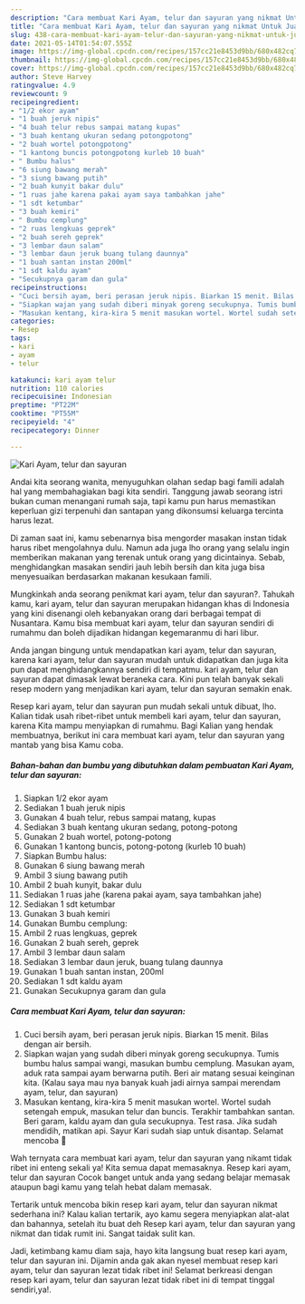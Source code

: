```yaml
---
description: "Cara membuat Kari Ayam, telur dan sayuran yang nikmat Untuk Jualan"
title: "Cara membuat Kari Ayam, telur dan sayuran yang nikmat Untuk Jualan"
slug: 438-cara-membuat-kari-ayam-telur-dan-sayuran-yang-nikmat-untuk-jualan
date: 2021-05-14T01:54:07.555Z
image: https://img-global.cpcdn.com/recipes/157cc21e8453d9bb/680x482cq70/kari-ayam-telur-dan-sayuran-foto-resep-utama.jpg
thumbnail: https://img-global.cpcdn.com/recipes/157cc21e8453d9bb/680x482cq70/kari-ayam-telur-dan-sayuran-foto-resep-utama.jpg
cover: https://img-global.cpcdn.com/recipes/157cc21e8453d9bb/680x482cq70/kari-ayam-telur-dan-sayuran-foto-resep-utama.jpg
author: Steve Harvey
ratingvalue: 4.9
reviewcount: 9
recipeingredient:
- "1/2 ekor ayam"
- "1 buah jeruk nipis"
- "4 buah telur rebus sampai matang kupas"
- "3 buah kentang ukuran sedang potongpotong"
- "2 buah wortel potongpotong"
- "1 kantong buncis potongpotong kurleb 10 buah"
- " Bumbu halus"
- "6 siung bawang merah"
- "3 siung bawang putih"
- "2 buah kunyit bakar dulu"
- "1 ruas jahe karena pakai ayam saya tambahkan jahe"
- "1 sdt ketumbar"
- "3 buah kemiri"
- " Bumbu cemplung"
- "2 ruas lengkuas geprek"
- "2 buah sereh geprek"
- "3 lembar daun salam"
- "3 lembar daun jeruk buang tulang daunnya"
- "1 buah santan instan 200ml"
- "1 sdt kaldu ayam"
- "Secukupnya garam dan gula"
recipeinstructions:
- "Cuci bersih ayam, beri perasan jeruk nipis. Biarkan 15 menit. Bilas dengan air bersih."
- "Siapkan wajan yang sudah diberi minyak goreng secukupnya. Tumis bumbu halus sampai wangi, masukan bumbu cemplung. Masukan ayam, aduk rata sampai ayam berwarna putih. Beri air matang sesuai keinginan kita. (Kalau saya mau nya banyak kuah jadi airnya sampai merendam ayam, telur, dan sayuran)"
- "Masukan kentang, kira-kira 5 menit masukan wortel. Wortel sudah setengah empuk, masukan telur dan buncis. Terakhir tambahkan santan. Beri garam, kaldu ayam dan gula secukupnya. Test rasa. Jika sudah mendidih, matikan api. Sayur Kari sudah siap untuk disantap. Selamat mencoba 🙏"
categories:
- Resep
tags:
- kari
- ayam
- telur

katakunci: kari ayam telur 
nutrition: 110 calories
recipecuisine: Indonesian
preptime: "PT22M"
cooktime: "PT55M"
recipeyield: "4"
recipecategory: Dinner

---
```



![Kari Ayam, telur dan sayuran](https://img-global.cpcdn.com/recipes/157cc21e8453d9bb/680x482cq70/kari-ayam-telur-dan-sayuran-foto-resep-utama.jpg)

Andai kita seorang wanita, menyuguhkan olahan sedap bagi famili adalah hal yang membahagiakan bagi kita sendiri. Tanggung jawab seorang istri bukan cuman menangani rumah saja, tapi kamu pun harus memastikan keperluan gizi terpenuhi dan santapan yang dikonsumsi keluarga tercinta harus lezat.

Di zaman  saat ini, kamu sebenarnya bisa mengorder masakan instan tidak harus ribet mengolahnya dulu. Namun ada juga lho orang yang selalu ingin memberikan makanan yang terenak untuk orang yang dicintainya. Sebab, menghidangkan masakan sendiri jauh lebih bersih dan kita juga bisa menyesuaikan berdasarkan makanan kesukaan famili. 



Mungkinkah anda seorang penikmat kari ayam, telur dan sayuran?. Tahukah kamu, kari ayam, telur dan sayuran merupakan hidangan khas di Indonesia yang kini disenangi oleh kebanyakan orang dari berbagai tempat di Nusantara. Kamu bisa membuat kari ayam, telur dan sayuran sendiri di rumahmu dan boleh dijadikan hidangan kegemaranmu di hari libur.

Anda jangan bingung untuk mendapatkan kari ayam, telur dan sayuran, karena kari ayam, telur dan sayuran mudah untuk didapatkan dan juga kita pun dapat menghidangkannya sendiri di tempatmu. kari ayam, telur dan sayuran dapat dimasak lewat beraneka cara. Kini pun telah banyak sekali resep modern yang menjadikan kari ayam, telur dan sayuran semakin enak.

Resep kari ayam, telur dan sayuran pun mudah sekali untuk dibuat, lho. Kalian tidak usah ribet-ribet untuk membeli kari ayam, telur dan sayuran, karena Kita mampu menyiapkan di rumahmu. Bagi Kalian yang hendak membuatnya, berikut ini cara membuat kari ayam, telur dan sayuran yang mantab yang bisa Kamu coba.

<!--inarticleads1-->

##### Bahan-bahan dan bumbu yang dibutuhkan dalam pembuatan Kari Ayam, telur dan sayuran:

1. Siapkan 1/2 ekor ayam
1. Sediakan 1 buah jeruk nipis
1. Gunakan 4 buah telur, rebus sampai matang, kupas
1. Sediakan 3 buah kentang ukuran sedang, potong-potong
1. Gunakan 2 buah wortel, potong-potong
1. Gunakan 1 kantong buncis, potong-potong (kurleb 10 buah)
1. Siapkan  Bumbu halus:
1. Gunakan 6 siung bawang merah
1. Ambil 3 siung bawang putih
1. Ambil 2 buah kunyit, bakar dulu
1. Sediakan 1 ruas jahe (karena pakai ayam, saya tambahkan jahe)
1. Sediakan 1 sdt ketumbar
1. Gunakan 3 buah kemiri
1. Gunakan  Bumbu cemplung:
1. Ambil 2 ruas lengkuas, geprek
1. Gunakan 2 buah sereh, geprek
1. Ambil 3 lembar daun salam
1. Sediakan 3 lembar daun jeruk, buang tulang daunnya
1. Gunakan 1 buah santan instan, 200ml
1. Sediakan 1 sdt kaldu ayam
1. Gunakan Secukupnya garam dan gula




<!--inarticleads2-->

##### Cara membuat Kari Ayam, telur dan sayuran:

1. Cuci bersih ayam, beri perasan jeruk nipis. Biarkan 15 menit. Bilas dengan air bersih.
1. Siapkan wajan yang sudah diberi minyak goreng secukupnya. Tumis bumbu halus sampai wangi, masukan bumbu cemplung. Masukan ayam, aduk rata sampai ayam berwarna putih. Beri air matang sesuai keinginan kita. (Kalau saya mau nya banyak kuah jadi airnya sampai merendam ayam, telur, dan sayuran)
1. Masukan kentang, kira-kira 5 menit masukan wortel. Wortel sudah setengah empuk, masukan telur dan buncis. Terakhir tambahkan santan. Beri garam, kaldu ayam dan gula secukupnya. Test rasa. Jika sudah mendidih, matikan api. Sayur Kari sudah siap untuk disantap. Selamat mencoba 🙏




Wah ternyata cara membuat kari ayam, telur dan sayuran yang nikamt tidak ribet ini enteng sekali ya! Kita semua dapat memasaknya. Resep kari ayam, telur dan sayuran Cocok banget untuk anda yang sedang belajar memasak ataupun bagi kamu yang telah hebat dalam memasak.

Tertarik untuk mencoba bikin resep kari ayam, telur dan sayuran nikmat sederhana ini? Kalau kalian tertarik, ayo kamu segera menyiapkan alat-alat dan bahannya, setelah itu buat deh Resep kari ayam, telur dan sayuran yang nikmat dan tidak rumit ini. Sangat taidak sulit kan. 

Jadi, ketimbang kamu diam saja, hayo kita langsung buat resep kari ayam, telur dan sayuran ini. Dijamin anda gak akan nyesel membuat resep kari ayam, telur dan sayuran lezat tidak ribet ini! Selamat berkreasi dengan resep kari ayam, telur dan sayuran lezat tidak ribet ini di tempat tinggal sendiri,ya!.

